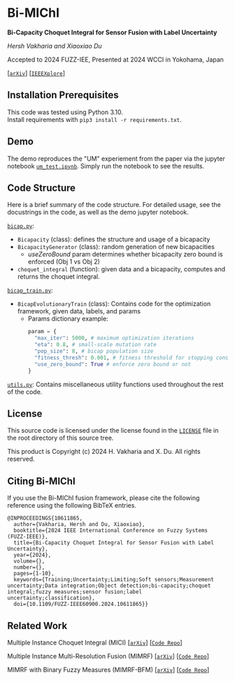 # Bi-MIChI
**Bi-Capacity Choquet Integral for Sensor Fusion with Label Uncertainty**  

_Hersh Vakharia and Xiaoxiao Du_  

Accepted to 2024 FUZZ-IEE, Presented at 2024 WCCI in Yokohama, Japan

[[`arXiv`](https://arxiv.org/abs/2409.03212)] [[`IEEEXplore`](https://ieeexplore.ieee.org/document/10611865)]

## Installation Prerequisites
This code was tested using Python 3.10.  
Install requirements with `pip3 install -r requirements.txt`.

## Demo
The demo reproduces the "UM" experiement from the paper via the jupyter notebook [`um_test.ipynb`](um_test.ipynb). Simply run the notebook to see the results.

## Code Structure
Here is a brief summary of the code structure. For detailed usage, see the docustrings in the code, as well as the demo jupyter notebook.

[`bicap.py`](bicap.py):
- `Bicapacity` (class): defines the structure and usage of a bicapacity 
- `BicapacityGenerator` (class): random generation of new bicapacities
  - _useZeroBound_ param determines whether bicapacity zero bound is enforced (Obj 1 vs Obj 2)
- `choquet_integral` (function): given data and a bicapacity, computes and returns the choquet integral.

[`bicap_train.py`](bicap_train.py):
- `BicapEvolutionaryTrain` (class): Contains code for the optimization framework, given data, labels, and params 
  - Params dictionary example:
    ```python
    param = {
      "max_iter": 5000, # maximum optimization iterations
      "eta": 0.8, # small-scale mutation rate
      "pop_size": 8, # bicap population size
      "fitness_thresh": 0.001, # fitness threshold for stopping condition
      "use_zero_bound": True # enforce zero bound or not
    }
    ```
[`utils.py`](utils.py): Contains miscellaneous utility functions used throughout the rest of the code.

## License
This source code is licensed under the license found in the [`LICENSE`](LICENSE) file in the root directory of this source tree.

This product is Copyright (c) 2024 H. Vakharia and X. Du. All rights reserved.

## Citing Bi-MIChI
If you use the Bi-MIChI fusion framework, please cite the following reference using the following BibTeX entries.  
```
@INPROCEEDINGS{10611865,
  author={Vakharia, Hersh and Du, Xiaoxiao},
  booktitle={2024 IEEE International Conference on Fuzzy Systems (FUZZ-IEEE)}, 
  title={Bi-Capacity Choquet Integral for Sensor Fusion with Label Uncertainty}, 
  year={2024},
  volume={},
  number={},
  pages={1-10},
  keywords={Training;Uncertainty;Limiting;Soft sensors;Measurement uncertainty;Data integration;Object detection;bi-capacity;choquet integral;fuzzy measures;sensor fusion;label uncertainty;classification},
  doi={10.1109/FUZZ-IEEE60900.2024.10611865}}
```

## Related Work
Multiple Instance Choquet Integral (MICI) [[`arXiv`](https://arxiv.org/abs/1803.04048)] [[`Code Repo`](https://github.com/GatorSense/MICI)]  

Multiple Instance Multi-Resolution Fusion (MIMRF) [[`arXiv`](https://arxiv.org/abs/1805.00930)] [[`Code Repo`](https://github.com/GatorSense/MIMRF)]  

MIMRF with Binary Fuzzy Measures (MIMRF-BFM)  [[`arXiv`](https://arxiv.org/abs/2402.05045)] [[`Code Repo`](https://github.com/hvak/MIMRF-BFM)] 
